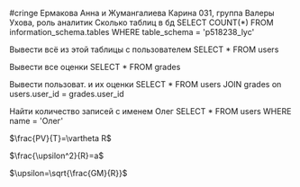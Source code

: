 #cringe
Ермакова Анна и Жумангалиева Карина 031, группа Валеры Ухова, роль аналитик
Сколько таблиц в бд
 SELECT COUNT(*) FROM information_schema.tables WHERE table_schema = 'p518238_lyc'
 
 Вывести всё из этой таблицы с пользователем
 SELECT * FROM users
 
 Вывести все оценки 
 SELECT * FROM grades
 
 Вывести пользоват. и их оценки
 SELECT * FROM users JOIN grades on users.user_id = grades.user_id
 
 Найти количество записей с именем Олег
 SELECT * FROM users WHERE name = 'Олег'
 
$\frac{PV}{T}=\vartheta R$

$\frac{\upsilon^2}{R}=a$

$\upsilon=\sqrt{\frac{GM}{R}}$
